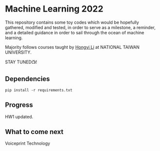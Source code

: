 # Machine Learning 2022

This repository contains some toy codes which would be hopefully gathered, modified and tested, in order to serve as a milestone, a reminder, and a  detailed guidance in order to sail through the ocean of machine learning. 

Majority follows courses taught by [Hongyi Li](https://speech.ee.ntu.edu.tw/~hylee/ml/2022-spring.php) at NATIONAL TAIWAN UNIVERSITY.

STAY TUNED📺! 

## Dependencies

`pip install -r requirements.txt`

## Progress

HW1 updated.

## What to come next

Voiceprint Technology
